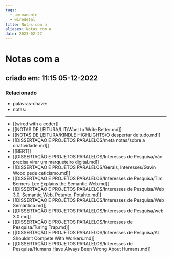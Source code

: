 ```yaml
---
tags:
  - permanente
  - wiredetal
title: Notas com a 
aliases: Notas com a 
date: 2023-02-27
---
```

# Notas com a 
## criado em: 11:15 05-12-2022

### Relacionado
- palavras-chave: 
- notas: 
---
- [[wired with a coder]]
- [[NOTAS DE LEITURA/LIT/Want to Write Better.md]]
- [[NOTAS DE LEITURA/KINDLE HIGHLIGHTS/O despertar de tudo.md]]
- [[DISSERTAÇÃO E PROJETOS PARALELOS/meta notas/sobre a criatividade.md]]
- [[BERT]]
- [[DISSERTAÇÃO E PROJETOS PARALELOS/Interesses de Pesquisa/não precisa virar um marqueteiro digital.md]]
- [[DISSERTAÇÃO E PROJETOS PARALELOS/Gerais, Interesses/Gavin Wood pede ceticismo.md]]
- [[DISSERTAÇÃO E PROJETOS PARALELOS/Interesses de Pesquisa/Tim Berners-Lee Explains the Semantic Web.md]]
- [[DISSERTAÇÃO E PROJETOS PARALELOS/Interesses de Pesquisa/Web 3.0, Semantic Web, Potayto, Potahto.md]]
- [[DISSERTAÇÃO E PROJETOS PARALELOS/Interesses de Pesquisa/Web Semântica.md]]
- [[DISSERTAÇÃO E PROJETOS PARALELOS/Interesses de Pesquisa/web 3.0.md]]
- [[DISSERTAÇÃO E PROJETOS PARALELOS/Interesses de Pesquisa/Turing Trap.md]]
- [[DISSERTAÇÃO E PROJETOS PARALELOS/Interesses de Pesquisa/AI Shouldn’t Compete With Workers.md]]
- [[DISSERTAÇÃO E PROJETOS PARALELOS/Interesses de Pesquisa/Humans Have Always Been Wrong About Humans.md]]